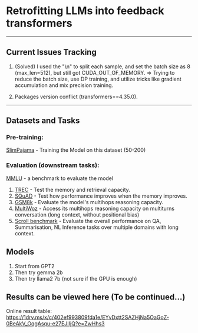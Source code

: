 # Retrofitting LLMs into feedback transformers

------

## Current Issues Tracking
1. (Solved) I used the "\n" to split each sample, and set the batch size as 8 (max_len=512), but still got CUDA_OUT_OF_MEMORY. $\Rightarrow$ Trying to reduce the batch size, use DP training, and utilize tricks like gradient accumulation and mix precision training.
   
2. Packages version conflict (transformers==4.35.0).
------

## Datasets and Tasks

### Pre-training:

[SlimPajama](https://huggingface.co/datasets/cerebras/SlimPajama-627B?row=1) - Training the Model on this dataset (50-200)



### Evaluation (downstream tasks):

[MMLU](https://github.com/hendrycks/test) - a benchmark to evaluate the model

1. [TREC](https://huggingface.co/datasets/trec) - Test the memory and retrieval capacity.
2. [SQuAD](https://rajpurkar.github.io/SQuAD-explorer/) - Test how performance improves when  the memory improves.
3. [GSM8k](https://huggingface.co/datasets/gsm8k) - Evaluate the model's multihops reasoning capacity.
4. [MultiWoz](https://github.com/budzianowski/multiwoz) - Access its multihops reasoning capacity on multiturns conversation (long context, without positional bias)
5. [Scroll benchmark](https://www.scrolls-benchmark.com/getting-started) - Evaluate the overall performance on QA, Summarisation, NL Inference tasks over multiple domains with long context.





## Models

1. Start from GPT2
2. Then try gemma 2b
3. Then try llama2 7b (not sure if the GPU is enough)

## Results can be viewed here (To be continued...)
Online result table: https://1drv.ms/x/c/402ef993809fda1e/EYvDxtt2SAZHjNa5OaGoZ-0BeAkV_OqgAsqu-e27EJIIjQ?e=ZwHhs3
